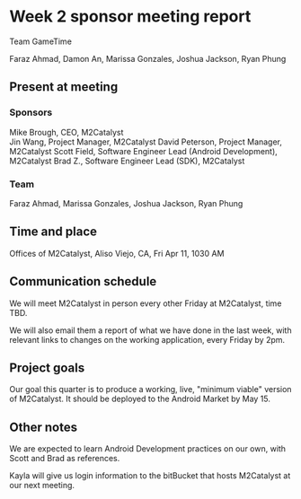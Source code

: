 # Week 2 sponsor meeting report

Team GameTime

Faraz Ahmad, Damon An, Marissa Gonzales, Joshua Jackson, Ryan Phung

## Present at meeting

### Sponsors

Mike Brough, CEO, M2Catalyst  
Jin Wang, Project Manager, M2Catalyst
David Peterson, Project Manager, M2Catalyst
Scott Field, Software Engineer Lead (Android Development), M2Catalyst
Brad Z., Software Engineer Lead (SDK), M2Catalyst

### Team

Faraz Ahmad, Marissa Gonzales, Joshua Jackson, Ryan Phung

## Time and place

Offices of M2Catalyst, Aliso Viejo, CA, Fri Apr 11, 1030 AM

## Communication schedule

We will meet M2Catalyst in person every other Friday at M2Catalyst, time TBD.

We will also email them a report of what we have done in the last week, with relevant links to changes on the working application, every Friday by 2pm.

## Project goals

Our goal this quarter is to produce a working, live, "minimum viable" version of M2Catalyst. It should be deployed to the Android Market by May 15. 

## Other notes

We are expected to learn Android Development practices on our own, with Scott and Brad as references. 

Kayla will give us login information to the bitBucket that hosts M2Catalyst at our next meeting.
